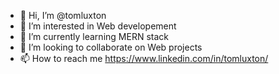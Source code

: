 - 👋 Hi, I’m @tomluxton
- 👀 I’m interested in Web developement
- 🌱 I’m currently learning MERN stack
- 💞️ I’m looking to collaborate on Web projects
- 📫 How to reach me https://www.linkedin.com/in/tomluxton/

<!---
tomluxton/tomluxton is a ✨ special ✨ repository because its `README.md` (this file) appears on your GitHub profile.
You can click the Preview link to take a look at your changes.
--->
